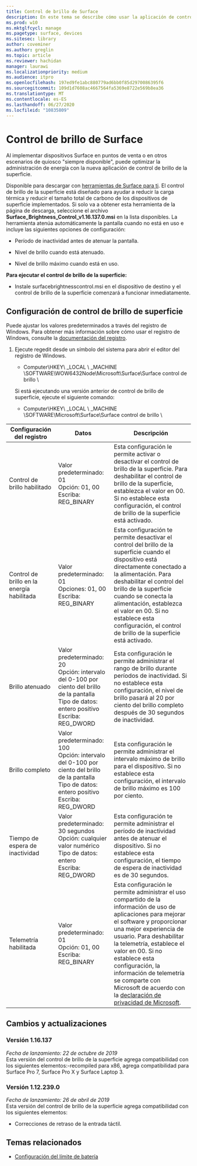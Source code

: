 ```yaml
---
title: Control de brillo de Surface
description: En este tema se describe cómo usar la aplicación de control de brillo de la superficie para administrar el brillo de la pantalla en los escenarios de punto de venta y quiosco.
ms.prod: w10
ms.mktglfcycl: manage
ms.pagetype: surface, devices
ms.sitesec: library
author: coveminer
ms.author: greglin
ms.topic: article
ms.reviewer: hachidan
manager: laurawi
ms.localizationpriority: medium
ms.audience: itpro
ms.openlocfilehash: 197ed9fe1abc880779ad6bb0f85d2970086395f6
ms.sourcegitcommit: 109d1d7608ac4667564fa5369e8722e569b8ea36
ms.translationtype: MT
ms.contentlocale: es-ES
ms.lasthandoff: 06/27/2020
ms.locfileid: "10835809"
---
```

# Control de brillo de Surface

Al implementar dispositivos Surface en puntos de venta o en otros escenarios de quiosco "siempre disponible", puede optimizar la administración de energía con la nueva aplicación de control de brillo de la superficie.

Disponible para descargar con [herramientas de Surface para ti](https://www.microsoft.com/download/details.aspx?id=46703).
El control de brillo de la superficie está diseñado para ayudar a reducir la carga térmica y reducir el tamaño total de carbono de los dispositivos de superficie implementados.
Si solo va a obtener esta herramienta de la página de descarga, seleccione el archivo **Surface_Brightness_Control_v1.16.137.0.msi** en la lista disponibles.
La herramienta atenúa automáticamente la pantalla cuando no está en uso e incluye las siguientes opciones de configuración:

- Período de inactividad antes de atenuar la pantalla.

- Nivel de brillo cuando está atenuado.

- Nivel de brillo máximo cuando está en uso.

**Para ejecutar el control de brillo de la superficie:**

- Instale surfacebrightnesscontrol.msi en el dispositivo de destino y el control de brillo de la superficie comenzará a funcionar inmediatamente.

##  <a name="configuring-surface-brightness-control"></a>Configuración de control de brillo de superficie

Puede ajustar los valores predeterminados a través del registro de Windows. Para obtener más información sobre cómo usar el registro de Windows, consulte la [documentación del registro](https://docs.microsoft.com/windows/desktop/sysinfo/registry).

1.  Ejecute regedit desde un símbolo del sistema para abrir el editor del registro de Windows.
    
      - Computer\HKEY\ _LOCAL \ _MACHINE \SOFTWARE\WOW6432Node\Microsoft\Surface\Surface control de brillo \ 
    
    Si está ejecutando una versión anterior de control de brillo de superficie, ejecute el siguiente comando:
    
      - Computer\HKEY\ _LOCAL \ _MACHINE \SOFTWARE\Microsoft\Surface\Surface control de brillo \


| Configuración del registro | Datos| Descripción  
|-----------|------------|---------------
| Control de brillo habilitado  |  Valor predeterminado: 01  <br> Opción: 01, 00 <br> Escriba: REG_BINARY |  Esta configuración le permite activar o desactivar el control de brillo de la superficie. Para deshabilitar el control de brillo de la superficie, establezca el valor en 00. Si no establece esta configuración, el control de brillo de la superficie está activado. |
| Control de brillo en la energía habilitada| Valor predeterminado: 01 <br> Opciones: 01, 00 <br> Escriba: REG_BINARY | Esta configuración te permite desactivar el control del brillo de la superficie cuando el dispositivo está directamente conectado a la alimentación. Para deshabilitar el control del brillo de la superficie cuando se conecta la alimentación, establezca el valor en 00. Si no establece esta configuración, el control de brillo de la superficie está activado. |
| Brillo atenuado   | Valor predeterminado: 20  <br>Opción: intervalo del 0-100 por ciento del brillo de la pantalla <br> Tipo de datos: entero positivo <br> Escriba: REG_DWORD | Esta configuración le permite administrar el rango de brillo durante períodos de inactividad. Si no establece esta configuración, el nivel de brillo pasará al 20 por ciento del brillo completo después de 30 segundos de inactividad. |
Brillo completo   | Valor predeterminado: 100  <br>Opción: intervalo del 0-100 por ciento del brillo de la pantalla <br> Tipo de datos: entero positivo <br> Escriba: REG_DWORD  | Esta configuración le permite administrar el intervalo máximo de brillo para el dispositivo. Si no establece esta configuración, el intervalo de brillo máximo es 100 por ciento.|  
| Tiempo de espera de inactividad| Valor predeterminado: 30 segundos <br>Opción: cualquier valor numérico  <br>Tipo de datos: entero  <br> Escriba: REG_DWORD | Esta configuración te permite administrar el período de inactividad antes de atenuar el dispositivo. Si no establece esta configuración, el tiempo de espera de inactividad es de 30 segundos.|
| Telemetría habilitada | Valor predeterminado: 01 <br>Opción: 01, 00 <br> Escriba: REG_BINARY  | Esta configuración le permite administrar el uso compartido de la información de uso de aplicaciones para mejorar el software y proporcionar una mejor experiencia de usuario. Para deshabilitar la telemetría, establece el valor en 00. Si no establece esta configuración, la información de telemetría se comparte con Microsoft de acuerdo con la [declaración de privacidad de Microsoft](https://privacy.microsoft.com/privacystatement). |

##  <a name="changes-and-updates"></a>Cambios y actualizaciones

###  <a name="version-1.16.137"></a>Versión 1.16.137<br>
*Fecha de lanzamiento: 22 de octubre de 2019*<br>
Esta versión del control de brillo de la superficie agrega compatibilidad con los siguientes elementos:-recompiled para x86, agrega compatibilidad para Surface Pro 7, Surface Pro X y Surface Laptop 3. 

###  <a name="version-1.12.239.0"></a>Versión 1.12.239.0
*Fecha de lanzamiento: 26 de abril de 2019*<br>
Esta versión del control de brillo de la superficie agrega compatibilidad con los siguientes elementos:
- Correcciones de retraso de la entrada táctil.


##  <a name="related-topics"></a>Temas relacionados

- [Configuración del límite de batería](battery-limit.md)
